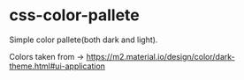 # css-color-pallete
Simple color pallete(both dark and light).

Colors taken from -> https://m2.material.io/design/color/dark-theme.html#ui-application
